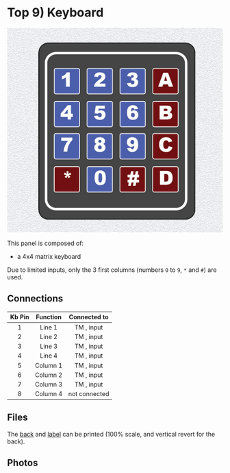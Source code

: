 # Top 9) Keyboard

![panel](T9-design.jpg)

This panel is composed of:
- a 4x4 matrix keyboard

Due to limited inputs, only the 3 first columns (numbers `0` to `9`, `*` and `#`) are used.


## Connections
| Kb Pin | Function | Connected to   |
|:------:|:--------:|:--------------:|
|   1    | Line 1   |  TM , input    |
|   2    | Line 2   |  TM , input    |
|   3    | Line 3   |  TM , input    |
|   4    | Line 4   |  TM , input    |
|   5    | Column 1 |  TM , input    |
|   6    | Column 2 |  TM , input    |
|   7    | Column 3 |  TM , input    |
|   8    | Column 4 |  not connected |


## Files
The [back](T9-back.pdf) and [label](T9-label.pdf) can be printed (100% scale, and vertical revert for the back).


## Photos
